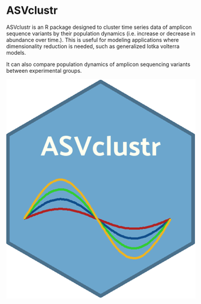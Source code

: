 # ASVclustr
ASVclustr is an R package designed to cluster time series data of amplicon sequence variants by their population dynamics (i.e. increase or decrease in
abundance over time.). This is useful for modeling applications where dimensionality reduction is needed, such as generalized lotka volterra models.

It can also compare population dynamics of amplicon sequencing variants between experimental groups.


![ASVclustr](ASVclustr.png)

